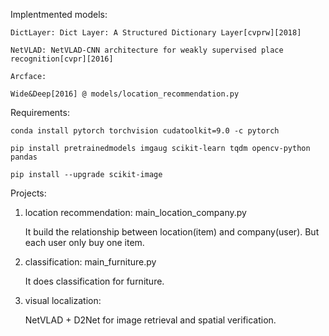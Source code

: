Implentmented models:

	DictLayer: Dict Layer: A Structured Dictionary Layer[cvprw][2018]

	NetVLAD: NetVLAD-CNN architecture for weakly supervised place recognition[cvpr][2016]

	Arcface:

	Wide&Deep[2016] @ models/location_recommendation.py

Requirements:

	conda install pytorch torchvision cudatoolkit=9.0 -c pytorch

	pip install pretrainedmodels imgaug scikit-learn tqdm opencv-python pandas

	pip install --upgrade scikit-image

Projects:

1. location recommendation:  main_location_company.py

	It build the relationship between location(item) and company(user). But each user only buy one item.

2. classification: main_furniture.py

	It does classification for furniture.

3. visual localization:

	NetVLAD + D2Net for image retrieval and spatial verification.





